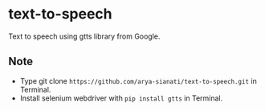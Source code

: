 # text-to-speech
Text to speech using gtts library from Google.

## Note
- Type git clone `https://github.com/arya-sianati/text-to-speech.git` in Terminal.
- Install selenium webdriver with `pip install gtts` in Terminal.
